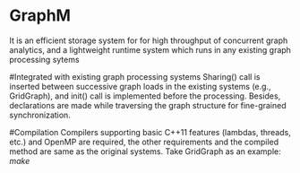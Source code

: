 # GraphM
It is an efficient storage system for for high throughput of concurrent graph analytics, and a lightweight runtime system which runs in any existing graph processing sytems

#Integrated with existing graph processing systems
Sharing() call is inserted between successive graph loads in the existing systems (e.g., GridGraph), and init() call is implemented before the processing. Besides, declarations are made while traversing the graph structure for fine-grained synchronization.

#Compilation
Compilers supporting basic C++11 features (lambdas, threads, etc.) and OpenMP are required, the other requirements and the compiled method are same as the original systems. Take GridGraph as an example:
$make$
